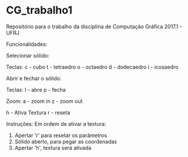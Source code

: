 # CG_trabalho1
Repositório para o trabalho da disciplina de Computação Gráfica 2017.1 - UFRJ

Funcionalidades:

Selecionar sólido:

Teclas:
c - cubo
t - tetraedro
o - octaedro
d - dodecaedro
i - icosaedro

Abrir e fechar o sólido:

Teclas:
l - abre
p - fecha

Zoom:
a - zoom in
z - zoom out

h - Ativa Textura
r - reseta

Instruções:
Em ordem de ativar a textura:

1. Apertar 'r' para resetar os parâmetros
2. Sólido aberto, para pegar as coordenadas
3. Apertar 'h', textura será ativada



